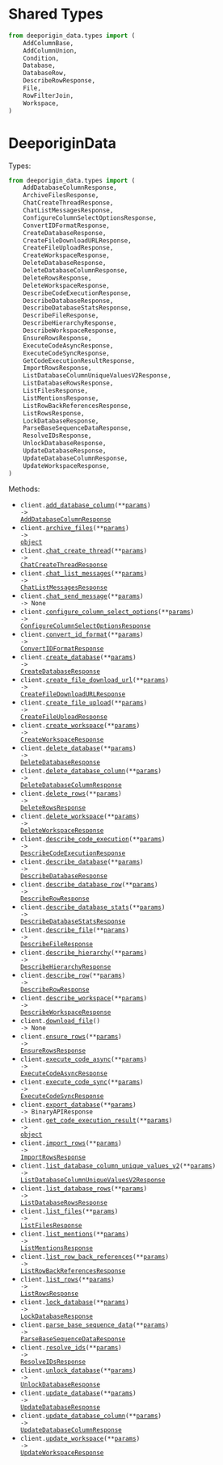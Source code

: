 # Shared Types

```python
from deeporigin_data.types import (
    AddColumnBase,
    AddColumnUnion,
    Condition,
    Database,
    DatabaseRow,
    DescribeRowResponse,
    File,
    RowFilterJoin,
    Workspace,
)
```

# DeeporiginData

Types:

```python
from deeporigin_data.types import (
    AddDatabaseColumnResponse,
    ArchiveFilesResponse,
    ChatCreateThreadResponse,
    ChatListMessagesResponse,
    ConfigureColumnSelectOptionsResponse,
    ConvertIDFormatResponse,
    CreateDatabaseResponse,
    CreateFileDownloadURLResponse,
    CreateFileUploadResponse,
    CreateWorkspaceResponse,
    DeleteDatabaseResponse,
    DeleteDatabaseColumnResponse,
    DeleteRowsResponse,
    DeleteWorkspaceResponse,
    DescribeCodeExecutionResponse,
    DescribeDatabaseResponse,
    DescribeDatabaseStatsResponse,
    DescribeFileResponse,
    DescribeHierarchyResponse,
    DescribeWorkspaceResponse,
    EnsureRowsResponse,
    ExecuteCodeAsyncResponse,
    ExecuteCodeSyncResponse,
    GetCodeExecutionResultResponse,
    ImportRowsResponse,
    ListDatabaseColumnUniqueValuesV2Response,
    ListDatabaseRowsResponse,
    ListFilesResponse,
    ListMentionsResponse,
    ListRowBackReferencesResponse,
    ListRowsResponse,
    LockDatabaseResponse,
    ParseBaseSequenceDataResponse,
    ResolveIDsResponse,
    UnlockDatabaseResponse,
    UpdateDatabaseResponse,
    UpdateDatabaseColumnResponse,
    UpdateWorkspaceResponse,
)
```

Methods:

- <code title="post /AddDatabaseColumn">client.<a href="./src/deeporigin_data/_client.py">add_database_column</a>(\*\*<a href="src/deeporigin_data/types/client_add_database_column_params.py">params</a>) -> <a href="./src/deeporigin_data/types/add_database_column_response.py">AddDatabaseColumnResponse</a></code>
- <code title="post /ArchiveFiles">client.<a href="./src/deeporigin_data/_client.py">archive_files</a>(\*\*<a href="src/deeporigin_data/types/client_archive_files_params.py">params</a>) -> <a href="./src/deeporigin_data/types/archive_files_response.py">object</a></code>
- <code title="post /CreateChatThread">client.<a href="./src/deeporigin_data/_client.py">chat_create_thread</a>(\*\*<a href="src/deeporigin_data/types/client_chat_create_thread_params.py">params</a>) -> <a href="./src/deeporigin_data/types/chat_create_thread_response.py">ChatCreateThreadResponse</a></code>
- <code title="post /ListChatThreadMessages">client.<a href="./src/deeporigin_data/_client.py">chat_list_messages</a>(\*\*<a href="src/deeporigin_data/types/client_chat_list_messages_params.py">params</a>) -> <a href="./src/deeporigin_data/types/chat_list_messages_response.py">ChatListMessagesResponse</a></code>
- <code title="post /SendChatMessage">client.<a href="./src/deeporigin_data/_client.py">chat_send_message</a>(\*\*<a href="src/deeporigin_data/types/client_chat_send_message_params.py">params</a>) -> None</code>
- <code title="post /ConfigureColumnSelectOptions">client.<a href="./src/deeporigin_data/_client.py">configure_column_select_options</a>(\*\*<a href="src/deeporigin_data/types/client_configure_column_select_options_params.py">params</a>) -> <a href="./src/deeporigin_data/types/configure_column_select_options_response.py">ConfigureColumnSelectOptionsResponse</a></code>
- <code title="post /ConvertIdFormat">client.<a href="./src/deeporigin_data/_client.py">convert_id_format</a>(\*\*<a href="src/deeporigin_data/types/client_convert_id_format_params.py">params</a>) -> <a href="./src/deeporigin_data/types/convert_id_format_response.py">ConvertIDFormatResponse</a></code>
- <code title="post /CreateDatabase">client.<a href="./src/deeporigin_data/_client.py">create_database</a>(\*\*<a href="src/deeporigin_data/types/client_create_database_params.py">params</a>) -> <a href="./src/deeporigin_data/types/create_database_response.py">CreateDatabaseResponse</a></code>
- <code title="post /CreateFileDownloadUrl">client.<a href="./src/deeporigin_data/_client.py">create_file_download_url</a>(\*\*<a href="src/deeporigin_data/types/client_create_file_download_url_params.py">params</a>) -> <a href="./src/deeporigin_data/types/create_file_download_url_response.py">CreateFileDownloadURLResponse</a></code>
- <code title="post /CreateFileUpload">client.<a href="./src/deeporigin_data/_client.py">create_file_upload</a>(\*\*<a href="src/deeporigin_data/types/client_create_file_upload_params.py">params</a>) -> <a href="./src/deeporigin_data/types/create_file_upload_response.py">CreateFileUploadResponse</a></code>
- <code title="post /CreateWorkspace">client.<a href="./src/deeporigin_data/_client.py">create_workspace</a>(\*\*<a href="src/deeporigin_data/types/client_create_workspace_params.py">params</a>) -> <a href="./src/deeporigin_data/types/create_workspace_response.py">CreateWorkspaceResponse</a></code>
- <code title="post /DeleteDatabase">client.<a href="./src/deeporigin_data/_client.py">delete_database</a>(\*\*<a href="src/deeporigin_data/types/client_delete_database_params.py">params</a>) -> <a href="./src/deeporigin_data/types/delete_database_response.py">DeleteDatabaseResponse</a></code>
- <code title="post /DeleteDatabaseColumn">client.<a href="./src/deeporigin_data/_client.py">delete_database_column</a>(\*\*<a href="src/deeporigin_data/types/client_delete_database_column_params.py">params</a>) -> <a href="./src/deeporigin_data/types/delete_database_column_response.py">DeleteDatabaseColumnResponse</a></code>
- <code title="post /DeleteRows">client.<a href="./src/deeporigin_data/_client.py">delete_rows</a>(\*\*<a href="src/deeporigin_data/types/client_delete_rows_params.py">params</a>) -> <a href="./src/deeporigin_data/types/delete_rows_response.py">DeleteRowsResponse</a></code>
- <code title="post /DeleteWorkspace">client.<a href="./src/deeporigin_data/_client.py">delete_workspace</a>(\*\*<a href="src/deeporigin_data/types/client_delete_workspace_params.py">params</a>) -> <a href="./src/deeporigin_data/types/delete_workspace_response.py">DeleteWorkspaceResponse</a></code>
- <code title="post /DescribeCodeExecution">client.<a href="./src/deeporigin_data/_client.py">describe_code_execution</a>(\*\*<a href="src/deeporigin_data/types/client_describe_code_execution_params.py">params</a>) -> <a href="./src/deeporigin_data/types/describe_code_execution_response.py">DescribeCodeExecutionResponse</a></code>
- <code title="post /DescribeDatabase">client.<a href="./src/deeporigin_data/_client.py">describe_database</a>(\*\*<a href="src/deeporigin_data/types/client_describe_database_params.py">params</a>) -> <a href="./src/deeporigin_data/types/describe_database_response.py">DescribeDatabaseResponse</a></code>
- <code title="post /DescribeDatabaseRow">client.<a href="./src/deeporigin_data/_client.py">describe_database_row</a>(\*\*<a href="src/deeporigin_data/types/client_describe_database_row_params.py">params</a>) -> <a href="./src/deeporigin_data/types/shared/describe_row_response.py">DescribeRowResponse</a></code>
- <code title="post /DescribeDatabaseStats">client.<a href="./src/deeporigin_data/_client.py">describe_database_stats</a>(\*\*<a href="src/deeporigin_data/types/client_describe_database_stats_params.py">params</a>) -> <a href="./src/deeporigin_data/types/describe_database_stats_response.py">DescribeDatabaseStatsResponse</a></code>
- <code title="post /DescribeFile">client.<a href="./src/deeporigin_data/_client.py">describe_file</a>(\*\*<a href="src/deeporigin_data/types/client_describe_file_params.py">params</a>) -> <a href="./src/deeporigin_data/types/describe_file_response.py">DescribeFileResponse</a></code>
- <code title="post /DescribeHierarchy">client.<a href="./src/deeporigin_data/_client.py">describe_hierarchy</a>(\*\*<a href="src/deeporigin_data/types/client_describe_hierarchy_params.py">params</a>) -> <a href="./src/deeporigin_data/types/describe_hierarchy_response.py">DescribeHierarchyResponse</a></code>
- <code title="post /DescribeRow">client.<a href="./src/deeporigin_data/_client.py">describe_row</a>(\*\*<a href="src/deeporigin_data/types/client_describe_row_params.py">params</a>) -> <a href="./src/deeporigin_data/types/shared/describe_row_response.py">DescribeRowResponse</a></code>
- <code title="post /DescribeWorkspace">client.<a href="./src/deeporigin_data/_client.py">describe_workspace</a>(\*\*<a href="src/deeporigin_data/types/client_describe_workspace_params.py">params</a>) -> <a href="./src/deeporigin_data/types/describe_workspace_response.py">DescribeWorkspaceResponse</a></code>
- <code title="get /DownloadFile">client.<a href="./src/deeporigin_data/_client.py">download_file</a>() -> None</code>
- <code title="post /EnsureRows">client.<a href="./src/deeporigin_data/_client.py">ensure_rows</a>(\*\*<a href="src/deeporigin_data/types/client_ensure_rows_params.py">params</a>) -> <a href="./src/deeporigin_data/types/ensure_rows_response.py">EnsureRowsResponse</a></code>
- <code title="post /ExecuteCode">client.<a href="./src/deeporigin_data/_client.py">execute_code_async</a>(\*\*<a href="src/deeporigin_data/types/client_execute_code_async_params.py">params</a>) -> <a href="./src/deeporigin_data/types/execute_code_async_response.py">ExecuteCodeAsyncResponse</a></code>
- <code title="post /ExecuteCodeSync">client.<a href="./src/deeporigin_data/_client.py">execute_code_sync</a>(\*\*<a href="src/deeporigin_data/types/client_execute_code_sync_params.py">params</a>) -> <a href="./src/deeporigin_data/types/execute_code_sync_response.py">ExecuteCodeSyncResponse</a></code>
- <code title="post /ExportDatabase">client.<a href="./src/deeporigin_data/_client.py">export_database</a>(\*\*<a href="src/deeporigin_data/types/client_export_database_params.py">params</a>) -> BinaryAPIResponse</code>
- <code title="post /GetCodeExecutionResult">client.<a href="./src/deeporigin_data/_client.py">get_code_execution_result</a>(\*\*<a href="src/deeporigin_data/types/client_get_code_execution_result_params.py">params</a>) -> <a href="./src/deeporigin_data/types/get_code_execution_result_response.py">object</a></code>
- <code title="post /ImportRows">client.<a href="./src/deeporigin_data/_client.py">import_rows</a>(\*\*<a href="src/deeporigin_data/types/client_import_rows_params.py">params</a>) -> <a href="./src/deeporigin_data/types/import_rows_response.py">ImportRowsResponse</a></code>
- <code title="post /ListDatabaseColumnUniqueValuesV2">client.<a href="./src/deeporigin_data/_client.py">list_database_column_unique_values_v2</a>(\*\*<a href="src/deeporigin_data/types/client_list_database_column_unique_values_v2_params.py">params</a>) -> <a href="./src/deeporigin_data/types/list_database_column_unique_values_v2_response.py">ListDatabaseColumnUniqueValuesV2Response</a></code>
- <code title="post /ListDatabaseRows">client.<a href="./src/deeporigin_data/_client.py">list_database_rows</a>(\*\*<a href="src/deeporigin_data/types/client_list_database_rows_params.py">params</a>) -> <a href="./src/deeporigin_data/types/list_database_rows_response.py">ListDatabaseRowsResponse</a></code>
- <code title="post /ListFiles">client.<a href="./src/deeporigin_data/_client.py">list_files</a>(\*\*<a href="src/deeporigin_data/types/client_list_files_params.py">params</a>) -> <a href="./src/deeporigin_data/types/list_files_response.py">ListFilesResponse</a></code>
- <code title="post /ListMentions">client.<a href="./src/deeporigin_data/_client.py">list_mentions</a>(\*\*<a href="src/deeporigin_data/types/client_list_mentions_params.py">params</a>) -> <a href="./src/deeporigin_data/types/list_mentions_response.py">ListMentionsResponse</a></code>
- <code title="post /ListRowBackReferences">client.<a href="./src/deeporigin_data/_client.py">list_row_back_references</a>(\*\*<a href="src/deeporigin_data/types/client_list_row_back_references_params.py">params</a>) -> <a href="./src/deeporigin_data/types/list_row_back_references_response.py">ListRowBackReferencesResponse</a></code>
- <code title="post /ListRows">client.<a href="./src/deeporigin_data/_client.py">list_rows</a>(\*\*<a href="src/deeporigin_data/types/client_list_rows_params.py">params</a>) -> <a href="./src/deeporigin_data/types/list_rows_response.py">ListRowsResponse</a></code>
- <code title="post /LockDatabase">client.<a href="./src/deeporigin_data/_client.py">lock_database</a>(\*\*<a href="src/deeporigin_data/types/client_lock_database_params.py">params</a>) -> <a href="./src/deeporigin_data/types/lock_database_response.py">LockDatabaseResponse</a></code>
- <code title="post /ParseBaseSequenceData">client.<a href="./src/deeporigin_data/_client.py">parse_base_sequence_data</a>(\*\*<a href="src/deeporigin_data/types/client_parse_base_sequence_data_params.py">params</a>) -> <a href="./src/deeporigin_data/types/parse_base_sequence_data_response.py">ParseBaseSequenceDataResponse</a></code>
- <code title="post /ResolveIds">client.<a href="./src/deeporigin_data/_client.py">resolve_ids</a>(\*\*<a href="src/deeporigin_data/types/client_resolve_ids_params.py">params</a>) -> <a href="./src/deeporigin_data/types/resolve_ids_response.py">ResolveIDsResponse</a></code>
- <code title="post /UnlockDatabase">client.<a href="./src/deeporigin_data/_client.py">unlock_database</a>(\*\*<a href="src/deeporigin_data/types/client_unlock_database_params.py">params</a>) -> <a href="./src/deeporigin_data/types/unlock_database_response.py">UnlockDatabaseResponse</a></code>
- <code title="post /UpdateDatabase">client.<a href="./src/deeporigin_data/_client.py">update_database</a>(\*\*<a href="src/deeporigin_data/types/client_update_database_params.py">params</a>) -> <a href="./src/deeporigin_data/types/update_database_response.py">UpdateDatabaseResponse</a></code>
- <code title="post /UpdateDatabaseColumn">client.<a href="./src/deeporigin_data/_client.py">update_database_column</a>(\*\*<a href="src/deeporigin_data/types/client_update_database_column_params.py">params</a>) -> <a href="./src/deeporigin_data/types/update_database_column_response.py">UpdateDatabaseColumnResponse</a></code>
- <code title="post /UpdateWorkspace">client.<a href="./src/deeporigin_data/_client.py">update_workspace</a>(\*\*<a href="src/deeporigin_data/types/client_update_workspace_params.py">params</a>) -> <a href="./src/deeporigin_data/types/update_workspace_response.py">UpdateWorkspaceResponse</a></code>

